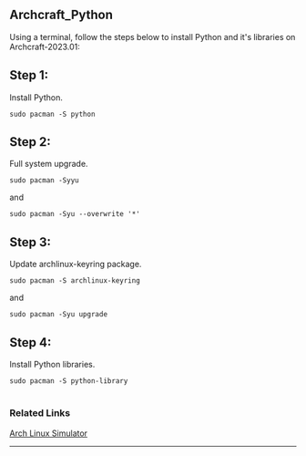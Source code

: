 ## Archcraft_Python

Using a terminal, follow the steps below to install Python and it's libraries on Archcraft-2023.01:
<br />

## Step 1: 
Install Python.
```
sudo pacman -S python
```
## Step 2:
Full system upgrade.
```
sudo pacman -Syyu
```
and
```
sudo pacman -Syu --overwrite '*'
```
## Step 3:
Update archlinux-keyring package.
```
sudo pacman -S archlinux-keyring
```
and 
```
sudo pacman -Syu upgrade
```
## Step 4:
Install Python libraries.
```
sudo pacman -S python-library
```

#
### Related Links

[Arch Linux Simulator](https://github.com/sourceduty/Arch_Linux_Sim)

***

